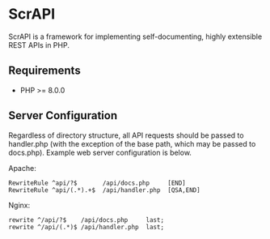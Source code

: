 # ScrAPI

ScrAPI is a framework for implementing self-documenting, highly extensible REST APIs in PHP.

## Requirements

- PHP >= 8.0.0

## Server Configuration

Regardless of directory structure, all API requests should be passed to handler.php (with the exception of the base path, which may be passed to docs.php). Example web server configuration is below.

Apache:
```
RewriteRule ^api/?$       /api/docs.php     [END]
RewriteRule ^api/(.*).+$  /api/handler.php  [QSA,END]
```

Nginx:
```
rewrite ^/api/?$    /api/docs.php     last;
rewrite ^/api/(.*)$ /api/handler.php  last;
```
